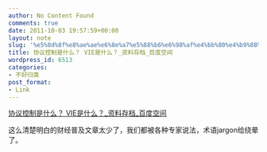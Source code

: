 ```yaml
---
author: No Content Found
comments: true
date: 2011-10-03 19:57:59+00:00
layout: note
slug: '%e5%8d%8f%e8%ae%ae%e6%8e%a7%e5%88%b6%e6%98%af%e4%bb%80%e4%b9%88%ef%bc%9f-vie%e6%98%af%e4%bb%80%e4%b9%88%ef%bc%9f_%e8%b5%84%e6%96%99%e5%ad%98%e6%a1%a3_%e7%99%be%e5%ba%a6%e7%a9%ba%e9%97%b4'
title: 协议控制是什么？ VIE是什么？_资料存档_百度空间
wordpress_id: 6513
categories:
- 不好归类
post_format:
- Link
---
```


[协议控制是什么？ VIE是什么？_资料存档_百度空间](http://hi.baidu.com/fumble/blog/item/2e209f2f0d4926211f3089dd.html)

这么清楚明白的财经普及文章太少了，我们都被各种专家说法，术语jargon给绕晕了。
